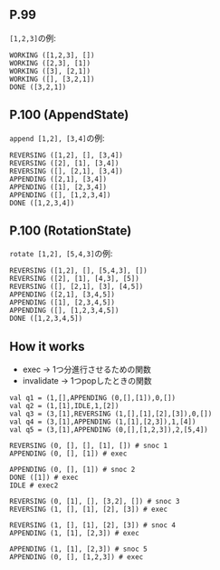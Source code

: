 ## P.99

`[1,2,3]`の例:

```
WORKING ([1,2,3], [])
WORKING ([2,3], [1])
WORKING ([3], [2,1])
WORKING ([], [3,2,1])
DONE ([3,2,1])
```

## P.100 (AppendState)

`append [1,2], [3,4]`の例:

```
REVERSING ([1,2], [], [3,4])
REVERSING ([2], [1], [3,4])
REVERSING ([], [2,1], [3,4])
APPENDING ([2,1], [3,4])
APPENDING ([1], [2,3,4])
APPENDING ([], [1,2,3,4])
DONE ([1,2,3,4])
```

## P.100 (RotationState)

`rotate [1,2], [5,4,3]`の例:

```
REVERSING ([1,2], [], [5,4,3], [])
REVERSING ([2], [1], [4,3], [5])
REVERSING ([], [2,1], [3], [4,5])
APPENDING ([2,1], [3,4,5])
APPENDING ([1], [2,3,4,5])
APPENDING ([], [1,2,3,4,5])
DONE ([1,2,3,4,5])
```

## How it works

* exec -> 1つ分進行させるための関数
* invalidate -> 1つpopしたときの関数

```
val q1 = (1,[],APPENDING (0,[],[1]),0,[])
val q2 = (1,[1],IDLE,1,[2])
val q3 = (3,[1],REVERSING (1,[],[1],[2],[3]),0,[])
val q4 = (3,[1],APPENDING (1,[1],[2,3]),1,[4])
val q5 = (3,[1],APPENDING (0,[],[1,2,3]),2,[5,4])
```

```
REVERSING (0, [], [], [1], []) # snoc 1
APPENDING (0, [], [1]) # exec

APPENDING (0, [], [1]) # snoc 2
DONE ([1]) # exec
IDLE # exec2

REVERSING (0, [1], [], [3,2], []) # snoc 3
REVERSING (1, [], [1], [2], [3]) # exec

REVERSING (1, [], [1], [2], [3]) # snoc 4
APPENDING (1, [1], [2,3]) # exec

APPENDING (1, [1], [2,3]) # snoc 5
APPENDING (0, [], [1,2,3]) # exec
```
